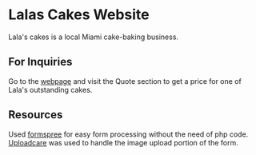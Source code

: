 # Lalas Cakes Website # 
Lala's cakes is a local Miami cake-baking business. 

## For Inquiries ##
Go to the [webpage](http://lalasscakess.com/) and visit the Quote section to get a price for one of Lala's outstanding cakes. 

## Resources ##
Used [formspree](https://formspree.io/) for easy form processing without the need of php code. [Uploadcare](https://uploadcare.com/) was used to handle the image upload portion of the form. 
